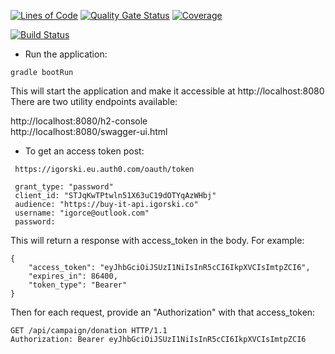 [![Lines of Code](https://sonarcloud.io/api/project_badges/measure?project=aktivator-io_aktivator-api&metric=ncloc)](https://sonarcloud.io/dashboard?id=aktivator-io_aktivator-api)
[![Quality Gate Status](https://sonarcloud.io/api/project_badges/measure?project=aktivator-io_aktivator-api&metric=alert_status)](https://sonarcloud.io/dashboard?id=aktivator-io_aktivator-api)
[![Coverage](https://sonarcloud.io/api/project_badges/measure?project=aktivator-io_aktivator-api&metric=coverage)](https://sonarcloud.io/dashboard?id=aktivator-io_aktivator-api)

[![Build Status](https://travis-ci.org/aktivator-io/aktivator-api.svg?branch=master)](https://travis-ci.org/aktivator-io/aktivator-api)

* Run the application:

`gradle bootRun`

This will start the application and make it accessible at http://localhost:8080
There are two utility endpoints available:

http://localhost:8080/h2-console  
http://localhost:8080/swagger-ui.html

* To get an access token post:

```
 https://igorski.eu.auth0.com/oauth/token   
    
 grant_type: "password"
 client_id: "STJqKwTPtwln51X63uC19dOTYqAzWHbj"
 audience: "https://buy-it-api.igorski.co"
 username: "igorce@outlook.com"
 password: 
```
This will return a response with access_token in the body. For example:

```
{
    "access_token": "eyJhbGciOiJSUzI1NiIsInR5cCI6IkpXVCIsImtpZCI6",
    "expires_in": 86400,
    "token_type": "Bearer"
}
```
Then for each request, provide an "Authorization" with that access_token:

```
GET /api/campaign/donation HTTP/1.1
Authorization: Bearer eyJhbGciOiJSUzI1NiIsInR5cCI6IkpXVCIsImtpZCI6
```
  
